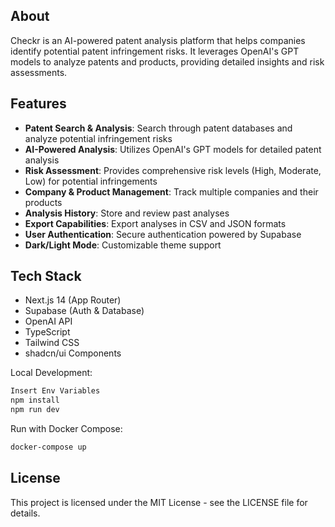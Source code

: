 ## About

Checkr is an AI-powered patent analysis platform that helps companies identify potential patent infringement risks. It leverages OpenAI's GPT models to analyze patents and products, providing detailed insights and risk assessments.

## Features

- **Patent Search & Analysis**: Search through patent databases and analyze potential infringement risks
- **AI-Powered Analysis**: Utilizes OpenAI's GPT models for detailed patent analysis
- **Risk Assessment**: Provides comprehensive risk levels (High, Moderate, Low) for potential infringements
- **Company & Product Management**: Track multiple companies and their products
- **Analysis History**: Store and review past analyses
- **Export Capabilities**: Export analyses in CSV and JSON formats
- **User Authentication**: Secure authentication powered by Supabase
- **Dark/Light Mode**: Customizable theme support

## Tech Stack

- Next.js 14 (App Router)
- Supabase (Auth & Database)
- OpenAI API
- TypeScript
- Tailwind CSS
- shadcn/ui Components

Local Development:
```bash
Insert Env Variables
npm install
npm run dev
```

Run with Docker Compose:
   ```bash
   docker-compose up
   ```

## License

This project is licensed under the MIT License - see the LICENSE file for details.